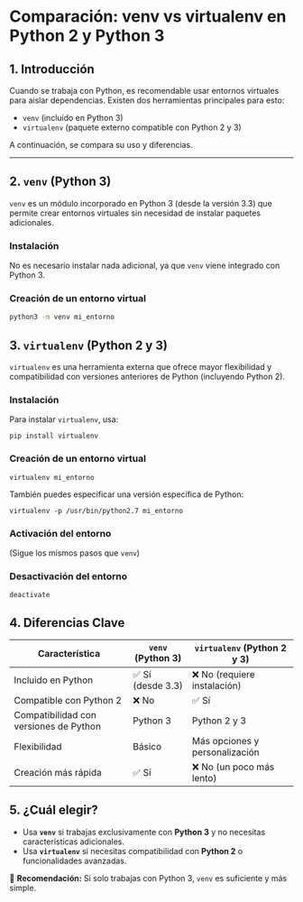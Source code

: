 

# Comparación: venv vs virtualenv en Python 2 y Python 3

## 1. Introducción

Cuando se trabaja con Python, es recomendable usar entornos virtuales para aislar dependencias. Existen dos herramientas principales para esto:

- `venv` (incluido en Python 3)
- `virtualenv` (paquete externo compatible con Python 2 y 3)

A continuación, se compara su uso y diferencias.

---

## 2. `venv` (Python 3)

`venv` es un módulo incorporado en Python 3 (desde la versión 3.3) que permite crear entornos virtuales sin necesidad de instalar paquetes adicionales.

### Instalación
No es necesario instalar nada adicional, ya que `venv` viene integrado con Python 3.

###  Creación de un entorno virtual
```sh
python3 -m venv mi_entorno
```


## 3. `virtualenv` (Python 2 y 3)

`virtualenv` es una herramienta externa que ofrece mayor flexibilidad y compatibilidad con versiones anteriores de Python (incluyendo Python 2).

###  Instalación

Para instalar `virtualenv`, usa:

```
pip install virtualenv
```

###  Creación de un entorno virtual

`virtualenv mi_entorno`

También puedes especificar una versión específica de Python:

`virtualenv -p /usr/bin/python2.7 mi_entorno`

###  Activación del entorno

(Sigue los mismos pasos que `venv`)

###  Desactivación del entorno

`deactivate`


## 4. Diferencias Clave

|Característica|`venv` (Python 3)|`virtualenv` (Python 2 y 3)|
|---|---|---|
|Incluido en Python|✅ Sí (desde 3.3)|❌ No (requiere instalación)|
|Compatible con Python 2|❌ No|✅ Sí|
|Compatibilidad con versiones de Python|Python 3|Python 2 y 3|
|Flexibilidad|Básico|Más opciones y personalización|
|Creación más rápida|✅ Sí|❌ No (un poco más lento)|

## 5. ¿Cuál elegir?

- Usa **`venv`** si trabajas exclusivamente con **Python 3** y no necesitas características adicionales.
- Usa **`virtualenv`** si necesitas compatibilidad con **Python 2** o funcionalidades avanzadas.
    

🚀 **Recomendación:** Si solo trabajas con Python 3, `venv` es suficiente y más simple.